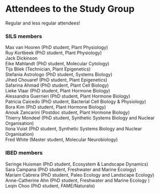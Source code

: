 # Attendees to the Study Group
Regular and less regular attendees!


### SILS members
Max van Hooren  (PhD student, Plant Physiology)  
Ruy Kortbeek (PhD student, Plant Physiology)  
Jack Dickinson  
Eike Mahlandt (PhD student,  Molecular Cytology)  
Tijs Bliek (Technician, Plant Epigenetics)  
Stefania Astrologo (PhD student, Systems Biology)  
Jihed Chouaref (PhD student, Plant Epigenetics)  
Safarina Ahmad (PhD student, Plant Cell Biology)  
Lieke Vlaar (PhD student, Plant Hormone Biology)  
Alessandra Guerrieri (PhD student, Plant Hormone Biology)  
Patricia Caicedo (PhD student, Bacterial Cell Biology & Physiology)    
Bora Kim (PhD student, Plant Hormone Biology)  
Anouk Zancarini (Postdoc student, Plant Hormone Biology)  
Thierry Mondeel (PhD student, Synthetic Systems Biology and Nuclear Organisation)  
Ilona Vuist (PhD student, Synthetic Systems Biology and Nuclear Organisation)   
Fred White (Master student, Molecular Neurobiology)  

### IBED members
Seringe Huisman (PhD student, Ecosystem & Landscape Dynamics)  
Sara Campana (PhD student, Freshwater and Marine Ecology)  
Mariam Cabrera (PhD student, Paleo Ecology and Landscape Ecology)  
Anne-Catherine Ahn (PhD student, Freshwater and Marine Ecology )  
Leqin Choo (PhD student, FAME/Naturalis)
